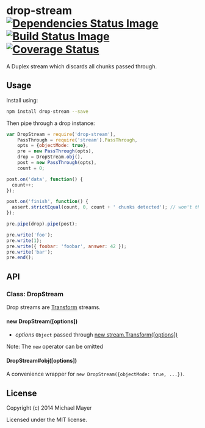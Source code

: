 # drop-stream [![Dependencies Status Image](https://gemnasium.com/schnittstabil/drop-stream.svg)](https://gemnasium.com/schnittstabil/drop-stream) [![Build Status Image](https://travis-ci.org/schnittstabil/drop-stream.svg)](https://travis-ci.org/schnittstabil/drop-stream) [![Coverage Status](https://coveralls.io/repos/schnittstabil/drop-stream/badge.png)](https://coveralls.io/r/schnittstabil/drop-stream)

A Duplex stream which discards all chunks passed through.

## Usage

Install using:

```bash
npm install drop-stream --save
```

Then pipe through a drop instance:

```Javascript
var DropStream = require('drop-stream'),
    PassThrough = require('stream').PassThrough,
    opts = {objectMode: true},
    pre = new PassThrough(opts),
    drop = DropStream.obj(),
    post = new PassThrough(opts),
    count = 0;

post.on('data', function() {
  count++;
});

post.on('finish', function() {
  assert.strictEqual(count, 0, count + ' chunks detected'); // won't throw
});

pre.pipe(drop).pipe(post);

pre.write('foo');
pre.write(1);
pre.write({ foobar: 'foobar', answer: 42 });
pre.write('bar');
pre.end();
```

## API

### Class: DropStream

Drop streams are [Transform](http://nodejs.org/api/stream.html#stream_class_stream_transform) streams.

#### new DropStream([options])

* _options_ `Object` passed through [new stream.Transform([options])](http://nodejs.org/api/stream.html#stream_new_stream_transform_options)

Note: The `new` operator can be omitted

#### DropStream#obj([options])

A convenience wrapper for `new DropStream({objectMode: true, ...})`.

## License

Copyright (c) 2014 Michael Mayer

Licensed under the MIT license.
